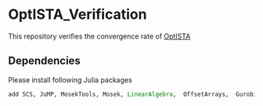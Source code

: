 # OptISTA_Verification
This repository verifies the convergence rate of [OptISTA](https://arxiv.org/abs/2305.15704)

## Dependencies

Please install following Julia packages 

  ```julia
  add SCS, JuMP, MosekTools, Mosek, LinearAlgebra,  OffsetArrays,  Gurobi, Ipopt, JLD2, Distributions, OrderedCollections, BenchmarkTools, DiffOpt, SparseArrays, KNITRO
  ```




